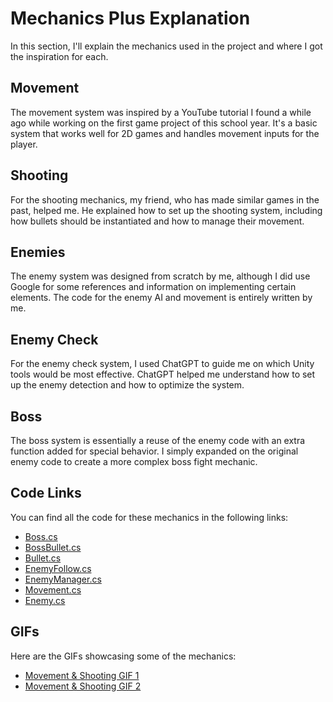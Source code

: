 # Mechanics Plus Explanation

In this section, I'll explain the mechanics used in the project and where I got the inspiration for each.

## Movement
The movement system was inspired by a YouTube tutorial I found a while ago while working on the first game project of this school year. It's a basic system that works well for 2D games and handles movement inputs for the player.

## Shooting
For the shooting mechanics, my friend, who has made similar games in the past, helped me. He explained how to set up the shooting system, including how bullets should be instantiated and how to manage their movement.

## Enemies
The enemy system was designed from scratch by me, although I did use Google for some references and information on implementing certain elements. The code for the enemy AI and movement is entirely written by me.

## Enemy Check
For the enemy check system, I used ChatGPT to guide me on which Unity tools would be most effective. ChatGPT helped me understand how to set up the enemy detection and how to optimize the system.

## Boss
The boss system is essentially a reuse of the enemy code with an extra function added for special behavior. I simply expanded on the original enemy code to create a more complex boss fight mechanic.

## Code Links
You can find all the code for these mechanics in the following links:

- [Boss.cs](https://github.com/zmbfiedk/BO-1.3-/blob/main/Assets/Scripts/Boss.cs)
- [BossBullet.cs](https://github.com/zmbfiedk/BO-1.3-/blob/main/Assets/Scripts/Bossbullet.cs)
- [Bullet.cs](https://github.com/zmbfiedk/BO-1.3-/blob/main/Assets/Scripts/Bullet.cs)
- [EnemyFollow.cs](https://github.com/zmbfiedk/BO-1.3-/blob/main/Assets/Scripts/EnemyFollow.cs)
- [EnemyManager.cs](https://github.com/zmbfiedk/BO-1.3-/blob/main/Assets/Scripts/EnemyManager.cs)
- [Movement.cs](https://github.com/zmbfiedk/BO-1.3-/blob/main/Assets/Scripts/Movement.cs)
- [Enemy.cs](https://github.com/zmbfiedk/BO-1.3-/blob/main/Assets/Scripts/enemy.cs)

## GIFs
Here are the GIFs showcasing some of the mechanics:

- [Movement & Shooting GIF 1](Assets/Gifs/ezgif-1050bc84d09653.gif)
- [Movement & Shooting GIF 2](Assets/Gifs/ezgif-10b8570b8c750a.gif)

